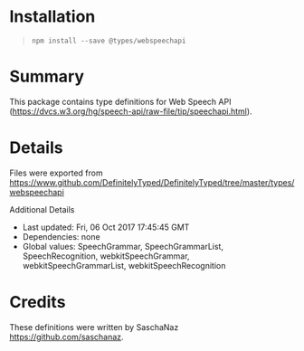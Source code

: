 # Installation
> `npm install --save @types/webspeechapi`

# Summary
This package contains type definitions for Web Speech API (https://dvcs.w3.org/hg/speech-api/raw-file/tip/speechapi.html).

# Details
Files were exported from https://www.github.com/DefinitelyTyped/DefinitelyTyped/tree/master/types/webspeechapi

Additional Details
 * Last updated: Fri, 06 Oct 2017 17:45:45 GMT
 * Dependencies: none
 * Global values: SpeechGrammar, SpeechGrammarList, SpeechRecognition, webkitSpeechGrammar, webkitSpeechGrammarList, webkitSpeechRecognition

# Credits
These definitions were written by SaschaNaz <https://github.com/saschanaz>.
